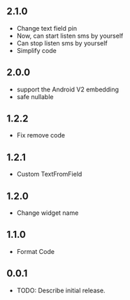## 2.1.0

* Change text field pin
* Now, can start listen sms by yourself
* Can stop listen sms by yourself
* Simplify code
## 2.0.0

* support the Android V2 embedding
* safe nullable

## 1.2.2

* Fix remove code

## 1.2.1

* Custom TextFromField

## 1.2.0

* Change widget name


## 1.1.0

* Format Code

## 0.0.1

* TODO: Describe initial release.
